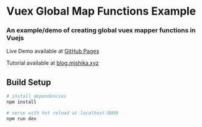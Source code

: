 # Vuex Global Map Functions Example
### An example/demo of creating global vuex mapper functions in Vuejs

Live Demo available at [GitHub Pages](https://madimetjashika.github.io/Vuex-Global-Map-Functions-Example)

Tutorial available at [blog.mjshika.xyz](https://blog.mjshika.xyz/blog/post/an-alternative-approach-to-global-vuex-map-functions)

## Build Setup

``` bash
# install dependencies
npm install

# serve with hot reload at localhost:8080
npm run dev
```
